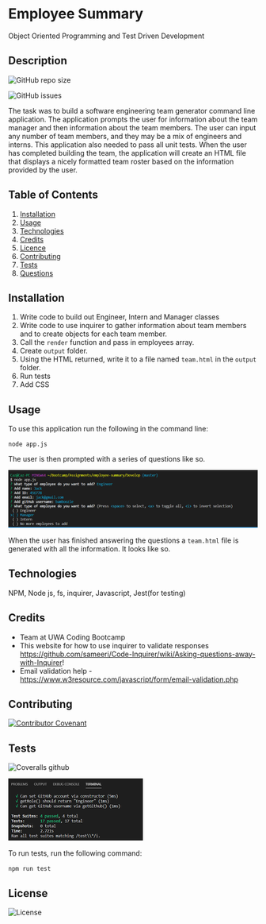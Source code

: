 # Employee Summary
Object Oriented Programming and Test Driven Development

## Description
![GitHub repo size](https://img.shields.io/github/repo-size/cazb67/employee-summary)  


![GitHub issues](https://img.shields.io/github/issues/cazb67/employee-summary)  


The task was to build a software engineering team generator command line application. The application prompts the user for information about the team manager and then information about the team members. The user can input any number of team members, and they may be a mix of engineers and interns. This application also needed to pass all unit tests. When the user has completed building the team, the application will create an HTML file that displays a nicely formatted team roster based on the information provided by the user. 

## Table of Contents
1. [Installation](#Installation)
2. [Usage](#Usage)
3. [Technologies](#Technologies)
4. [Credits](#Credits)
5. [Licence](#License)
6. [Contributing](#Contributing)
7. [Tests](#Tests)
8. [Questions](#Questions)

## Installation
1. Write code to build out Engineer, Intern and Manager classes 
2. Write code to use inquirer to gather information about team members and to create objects for each team member.
3. Call the `render` function and pass in employees array.
4. Create `output` folder.
5. Using the HTML returned, write it to a file named `team.html` in the `output` folder. 
6. Run tests
7. Add CSS

## Usage
To use this application run the following in the command line:

```
node app.js
```
The user is then prompted with a series of questions like so.  

![Command Line](./Assets/cli.PNG)


When the user has finished answering the questions a `team.html` file is generated with all the information. It looks like so.  


## Technologies
NPM, Node js, fs, inquirer, Javascript, Jest(for testing)

## Credits
- Team at UWA Coding Bootcamp
- This website for how to use inquirer to validate responses https://github.com/sameeri/Code-Inquirer/wiki/Asking-questions-away-with-Inquirer!
- Email validation help - https://www.w3resource.com/javascript/form/email-validation.php

## Contributing
[![Contributor Covenant](https://img.shields.io/badge/Contributor%20Covenant-v2.0%20adopted-ff69b4.svg)](code_of_conduct.md)

## Tests 
![Coveralls github](https://img.shields.io/coveralls/github/cazb67/employee-summary)  


![Tests](./Assets/tests.PNG)

To run tests, run the following command:
​
```
npm run test
```

## License
![License](https://img.shields.io/github/license/cazb67/employee-summary)